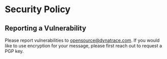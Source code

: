 # Security Policy

## Reporting a Vulnerability

Please report vulnerabilities to <opensource@dynatrace.com>.
If you would like to use encryption for your message, please first reach out to request a PGP key.
